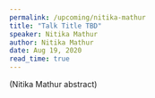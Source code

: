 ```yaml
---
permalink: /upcoming/nitika-mathur
title: "Talk Title TBD"
speaker: Nitika Mathur
author: Nitika Mathur
date: Aug 19, 2020
read_time: true
---
```


(Nitika Mathur abstract)

